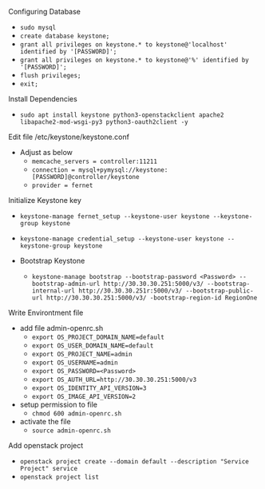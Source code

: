 Configuring Database
- `````sudo mysql`````
- `````create database keystone;````` 
- `````grant all privileges on keystone.* to keystone@'localhost' identified by '[PASSWORD]';````` 
- `````grant all privileges on keystone.* to keystone@'%' identified by '[PASSWORD]';`````
- `````flush privileges;````` 
- `````exit;`````
  
Install Dependencies
- `````sudo apt install keystone python3-openstackclient apache2 libapache2-mod-wsgi-py3 python3-oauth2client -y`````
  
Edit file /etc/keystone/keystone.conf
- Adjust as below
  - `````memcache_servers = controller:11211`````
  - `````connection = mysql+pymysql://keystone:[PASSWORD]@controller/keystone`````
  - `````provider = fernet`````

Initialize Keystone key
- ````keystone-manage fernet_setup --keystone-user keystone --keystone-group keystone````
- ````keystone-manage credential_setup --keystone-user keystone --keystone-group keystone````

- Bootstrap Keystone
  - ````keystone-manage bootstrap --bootstrap-password <Password> --bootstrap-admin-url http://30.30.30.251:5000/v3/ --bootstrap-internal-url http://30.30.30.251r:5000/v3/ --bootstrap-public-url http://30.30.30.251:5000/v3/ -bootstrap-region-id RegionOne````

Write Environtment file
- add file admin-openrc.sh
  - `````export OS_PROJECT_DOMAIN_NAME=default`````
  - `````export OS_USER_DOMAIN_NAME=default`````
  - `````export OS_PROJECT_NAME=admin`````
  - `````export OS_USERNAME=admin`````
  - `````export OS_PASSWORD=<Password>`````
  - `````export OS_AUTH_URL=http://30.30.30.251:5000/v3`````
  - `````export OS_IDENTITY_API_VERSION=3`````
  - `````export OS_IMAGE_API_VERSION=2`````
- setup permission to file
  - `````chmod 600 admin-openrc.sh`````
- activate the file
  - `````source admin-openrc.sh`````

Add openstack project
- `````openstack project create --domain default --description "Service Project" service`````
- `````openstack project list`````
